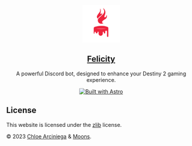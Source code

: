 <div align="center">
  <a href="https://felicity.pages.dev" title="Felicity's website">
    <img 
      src="public/favicon.svg"
      height="100"
      width="100"
      alt="Felicity's logo"
      title="Felicity's logo"
    />
    <h2>Felicity</h2>
  </a>

  A powerful Discord bot, designed to enhance your Destiny 2 gaming experience.

  <a href="https://astro.build">
    <img src="https://astro.badg.es/v1/built-with-astro.svg" alt="Built with Astro" width="150" height="27.5">
  </a>
  
  <br />
</div>

## License

This website is licensed under the [zlib][license] license.

&copy; 2023 [Chloe Arciniega][chloe] & [Moons][moons].

[chloe]: https://arciniega.one "Chloe's Website"
[moons]: https://links.leafhub.dev "Moons' website"

[license]: https://github.com/solelychloe/arciniega.one/blob/main/LICENSE 'zlib License'
